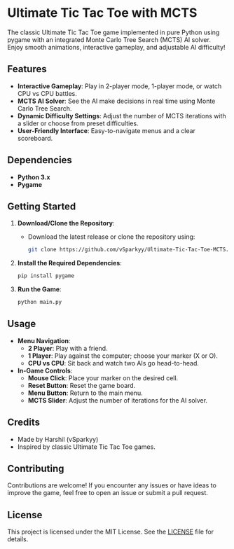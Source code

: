 # Ultimate Tic Tac Toe with MCTS

The classic Ultimate Tic Tac Toe game implemented in pure Python using pygame with an integrated Monte Carlo Tree Search (MCTS) AI solver. Enjoy smooth animations, interactive gameplay, and adjustable AI difficulty!

## Features

- **Interactive Gameplay**: Play in 2-player mode, 1-player mode, or watch CPU vs CPU battles.
- **MCTS AI Solver**: See the AI make decisions in real time using Monte Carlo Tree Search.
- **Dynamic Difficulty Settings**: Adjust the number of MCTS iterations with a slider or choose from preset difficulties.
- **User-Friendly Interface**: Easy-to-navigate menus and a clear scoreboard.

## Dependencies

- **Python 3.x**
- **Pygame**

## Getting Started

1. **Download/Clone the Repository**:  
   - Download the latest release or clone the repository using:
     
     ```bash
     git clone https://github.com/vSparkyy/Ultimate-Tic-Tac-Toe-MCTS.git
     ```

2. **Install the Required Dependencies**:

   ```bash
   pip install pygame
   ```

3. **Run the Game**:

   ```bash
   python main.py
   ```

## Usage

- **Menu Navigation**:
  - **2 Player**: Play with a friend.
  - **1 Player**: Play against the computer; choose your marker (X or O).
  - **CPU vs CPU**: Sit back and watch two AIs go head-to-head.
- **In-Game Controls**:
  - **Mouse Click**: Place your marker on the desired cell.
  - **Reset Button**: Reset the game board.
  - **Menu Button**: Return to the main menu.
  - **MCTS Slider**: Adjust the number of iterations for the AI solver.

## Credits

- Made by Harshil (vSparkyy)
- Inspired by classic Ultimate Tic Tac Toe games.

## Contributing

Contributions are welcome! If you encounter any issues or have ideas to improve the game, feel free to open an issue or submit a pull request.

## License

This project is licensed under the MIT License. See the [LICENSE](LICENSE) file for details.
